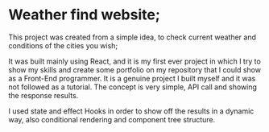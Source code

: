 # Weather find website;

This project was created from a simple idea, to check current weather and conditions of the cities you wish; 

It was built mainly using React, and it is my first ever project in which I try to show my skills and create some portfolio on my repository that I could show as a Front-End programmer. It is a genuine project I built myself and it was not followed as a tutorial. The concept is very simple, API call and showing the response results.

I used state and effect Hooks in order to show off the results in a dynamic way, also conditional rendering and component tree structure.

